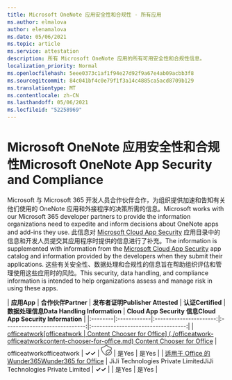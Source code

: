 ```yaml
---
title: Microsoft OneNote 应用安全性和合规性 - 所有应用
ms.author: elmalova
author: elenamalova
ms.date: 05/06/2021
ms.topic: article
ms.service: attestation
description: 所有 Microsoft OneNote 应用的所有可用安全性和合规性信息。
localization_priority: Normal
ms.openlocfilehash: 5eee0373c1af1f94e27d92f9a67e4ab09acbb3f8
ms.sourcegitcommit: 84c041bf4c0e79f1f3a14c4885ca5acd8709b129
ms.translationtype: MT
ms.contentlocale: zh-CN
ms.lasthandoff: 05/06/2021
ms.locfileid: "52258969"
---
```

# <a name="microsoft-onenote-app-security-and-compliance"></a><span data-ttu-id="323c0-103">Microsoft OneNote 应用安全性和合规性</span><span class="sxs-lookup"><span data-stu-id="323c0-103">Microsoft OneNote App Security and Compliance</span></span>

<span data-ttu-id="323c0-104">Microsoft 与 Microsoft 365 开发人员合作伙伴合作，为组织提供加速和告知有关他们使用的 OneNote 应用和外接程序的决策所需的信息。</span><span class="sxs-lookup"><span data-stu-id="323c0-104">Microsoft works with our Microsoft 365 developer partners to provide the information organizations need to expedite and inform decisions about OneNote apps and add-ins they use.</span></span> <span data-ttu-id="323c0-105">此信息对 [Microsoft Cloud App Security](https://www.microsoft.com/en-us/enterprise-mobility-security/cloud-app-security) 应用目录中的信息和开发人员提交其应用程序时提供的信息进行了补充。</span><span class="sxs-lookup"><span data-stu-id="323c0-105">The information is supplemented with information from the [Microsoft Cloud App Security](https://www.microsoft.com/en-us/enterprise-mobility-security/cloud-app-security) app catalog and information provided by the developers when they submit their applications.</span></span> <span data-ttu-id="323c0-106">这些有关安全性、数据处理和合规性的信息旨在帮助组织评估和管理使用这些应用时的风险。</span><span class="sxs-lookup"><span data-stu-id="323c0-106">This security, data handling, and compliance information is intended to help organizations assess and manage risk in using these apps.</span></span>

| <span data-ttu-id="323c0-107">**应用**</span><span class="sxs-lookup"><span data-stu-id="323c0-107">**App**</span></span> | <span data-ttu-id="323c0-108">**合作伙伴**</span><span class="sxs-lookup"><span data-stu-id="323c0-108">**Partner**</span></span> | <span data-ttu-id="323c0-109">**发布者证明**</span><span class="sxs-lookup"><span data-stu-id="323c0-109">**Publisher Attested**</span></span> | <span data-ttu-id="323c0-110">**认证**</span><span class="sxs-lookup"><span data-stu-id="323c0-110">**Certified**</span></span> | <span data-ttu-id="323c0-111">**数据处理信息**</span><span class="sxs-lookup"><span data-stu-id="323c0-111">**Data Handling Information**</span></span> | <span data-ttu-id="323c0-112">**Cloud App Security 信息**</span><span class="sxs-lookup"><span data-stu-id="323c0-112">**Cloud App Security Information**</span></span> |
|:--------|:------------|:----------------------:|:-----------------------------:|:----------------------------------:|
| <span data-ttu-id="323c0-113">[officeatwork</span><span class="sxs-lookup"><span data-stu-id="323c0-113">[officeatwork</span></span> | <span data-ttu-id="323c0-114">Content Chooser for Office] (./officeatwork-officeatworkcontent-chooser-for-office.md) </span><span class="sxs-lookup"><span data-stu-id="323c0-114">Content Chooser for Office](./officeatwork-officeatworkcontent-chooser-for-office.md)</span></span> | <span data-ttu-id="323c0-115">officeatwork</span><span class="sxs-lookup"><span data-stu-id="323c0-115">officeatwork</span></span> | <span data-ttu-id="323c0-116">**✓**</span><span class="sxs-lookup"><span data-stu-id="323c0-116">**✓**</span></span> | <img alt="Certified application badge" src="../media/certified-badge.png" height="25" width="25" /> | <span data-ttu-id="323c0-117">是</span><span class="sxs-lookup"><span data-stu-id="323c0-117">Yes</span></span> | <span data-ttu-id="323c0-118">是</span><span class="sxs-lookup"><span data-stu-id="323c0-118">Yes</span></span> |
| [<span data-ttu-id="323c0-119">适用于 Office 的 Wunder365</span><span class="sxs-lookup"><span data-stu-id="323c0-119">Wunder365 for Office</span></span>](./jiji-technologies-private-limited-wunder365-for-office.md) | <span data-ttu-id="323c0-120">JiJi Technologies Private Limited</span><span class="sxs-lookup"><span data-stu-id="323c0-120">JiJi Technologies Private Limited</span></span> | <span data-ttu-id="323c0-121">**✓**</span><span class="sxs-lookup"><span data-stu-id="323c0-121">**✓**</span></span> |  | <span data-ttu-id="323c0-122">是</span><span class="sxs-lookup"><span data-stu-id="323c0-122">Yes</span></span> | <span data-ttu-id="323c0-123">是</span><span class="sxs-lookup"><span data-stu-id="323c0-123">Yes</span></span> |
